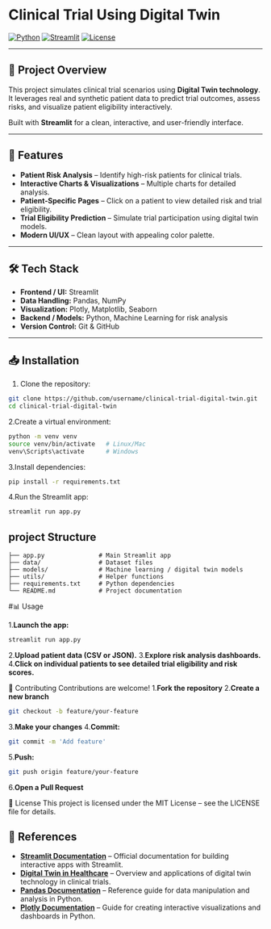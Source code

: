 # Clinical Trial Using Digital Twin

[![Python](https://img.shields.io/badge/Python-3.10-blue)](https://www.python.org/)
[![Streamlit](https://img.shields.io/badge/Streamlit-1.30-green)](https://streamlit.io/)
[![License](https://img.shields.io/badge/License-MIT-yellow)](LICENSE)

---

## 🚀 Project Overview

This project simulates clinical trial scenarios using **Digital Twin technology**. It leverages real and synthetic patient data to predict trial outcomes, assess risks, and visualize patient eligibility interactively.

Built with **Streamlit** for a clean, interactive, and user-friendly interface.

---

## 🧩 Features

- **Patient Risk Analysis** – Identify high-risk patients for clinical trials.
- **Interactive Charts & Visualizations** – Multiple charts for detailed analysis.
- **Patient-Specific Pages** – Click on a patient to view detailed risk and trial eligibility.
- **Trial Eligibility Prediction** – Simulate trial participation using digital twin models.
- **Modern UI/UX** – Clean layout with appealing color palette.

---

## 🛠️ Tech Stack

- **Frontend / UI:** Streamlit  
- **Data Handling:** Pandas, NumPy  
- **Visualization:** Plotly, Matplotlib, Seaborn  
- **Backend / Models:** Python, Machine Learning for risk analysis  
- **Version Control:** Git & GitHub  

---

## 📥 Installation

1. Clone the repository:

```bash
git clone https://github.com/username/clinical-trial-digital-twin.git
cd clinical-trial-digital-twin
 ```

2.Create a virtual environment:
```bash
python -m venv venv
source venv/bin/activate   # Linux/Mac
venv\Scripts\activate      # Windows
```

3.Install dependencies:
```bash
pip install -r requirements.txt
```
4.Run the Streamlit app:
```bash
streamlit run app.py
```


## project Structure 
```clinical-trial-digital-twin/
├── app.py               # Main Streamlit app
├── data/                # Dataset files
├── models/              # Machine learning / digital twin models
├── utils/               # Helper functions
├── requirements.txt     # Python dependencies
└── README.md            # Project documentation
```

#📊 Usage

1.**Launch the app:**
```bash
streamlit run app.py
```

2.**Upload patient data (CSV or JSON).**
3.**Explore risk analysis dashboards.**
4.**Click on individual patients to see detailed trial eligibility and risk scores.**


🤝 Contributing
Contributions are welcome!
1.**Fork the repository**
2.**Create a new branch**
```bash
git checkout -b feature/your-feature
```
3.**Make your changes**
4.**Commit:**
```bash
git commit -m 'Add feature'
```
5.**Push:**
```bash
git push origin feature/your-feature
```
6.**Open a Pull Request**

📜 License
This project is licensed under the MIT License – see the LICENSE
 file for details.

## 🔗 References

- **[Streamlit Documentation](https://docs.streamlit.io/)** – Official documentation for building interactive apps with Streamlit.  
- **[Digital Twin in Healthcare](https://www.sciencedirect.com/topics/engineering/digital-twin)** – Overview and applications of digital twin technology in clinical trials.  
- **[Pandas Documentation](https://pandas.pydata.org/docs/)** – Reference guide for data manipulation and analysis in Python.  
- **[Plotly Documentation](https://plotly.com/python/)** – Guide for creating interactive visualizations and dashboards in Python.  




